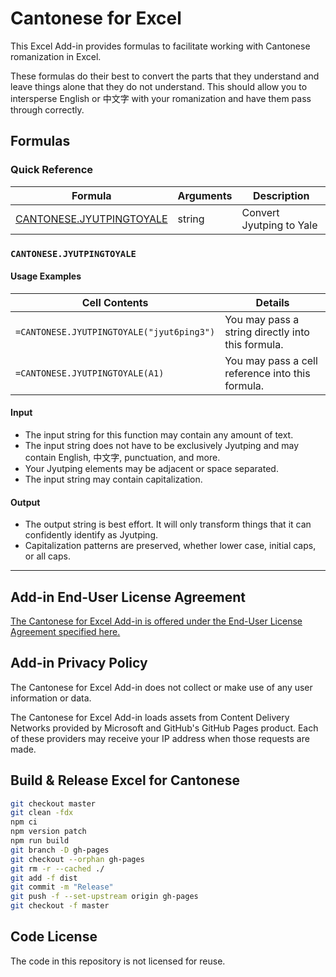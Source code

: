 # Cantonese for Excel

This Excel Add-in provides formulas to facilitate working with Cantonese romanization in Excel.

These formulas do their best to convert the parts that they understand and leave things alone that they do not understand. This should allow you to intersperse English or 中文字 with your romanization and have them pass through correctly.

## Formulas

### Quick Reference

| Formula | Arguments | Description |
|---|---|---|
| [CANTONESE.JYUTPINGTOYALE](#CANTONESEJYUTPINGTOYALE) | string | Convert Jyutping to Yale |

### `CANTONESE.JYUTPINGTOYALE`

#### Usage Examples

| Cell Contents | Details |
|---|---|
| `=CANTONESE.JYUTPINGTOYALE("jyut6ping3")` | You may pass a string directly into this formula. |
| `=CANTONESE.JYUTPINGTOYALE(A1)` | You may pass a cell reference into this formula. |

#### Input

- The input string for this function may contain any amount of text.
- The input string does not have to be exclusively Jyutping and may contain English, 中文字, punctuation, and more.
- Your Jyutping elements may be adjacent or space separated.
- The input string may contain capitalization.

#### Output

- The output string is best effort. It will only transform things that it can confidently identify as Jyutping.
- Capitalization patterns are preserved, whether lower case, initial caps, or all caps.

***

## Add-in End-User License Agreement

[The Cantonese for Excel Add-in is offered under the End-User License Agreement specified here.](.legal/EULA.pdf)

## Add-in Privacy Policy

The Cantonese for Excel Add-in does not collect or make use of any user information or data.

The Cantonese for Excel Add-in loads assets from Content Delivery Networks provided by Microsoft and GitHub's GitHub Pages product. Each of these providers may receive your IP address when those requests are made.

## Build & Release Excel for Cantonese

```sh
git checkout master
git clean -fdx
npm ci
npm version patch
npm run build
git branch -D gh-pages
git checkout --orphan gh-pages
git rm -r --cached ./
git add -f dist
git commit -m "Release"
git push -f --set-upstream origin gh-pages
git checkout -f master
```

## Code License

The code in this repository is not licensed for reuse.
